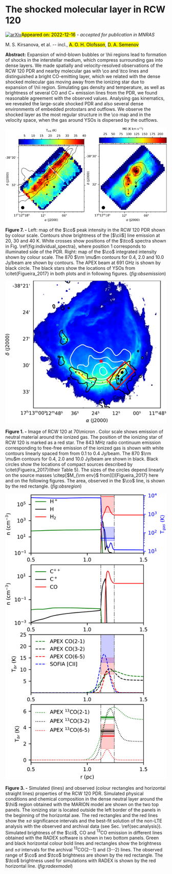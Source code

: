<div class="macros" style="visibility:hidden;">
$\newcommand{\ensuremath}{}$
$\newcommand{\xspace}{}$
$\newcommand{\object}[1]{\texttt{#1}}$
$\newcommand{\farcs}{{.}''}$
$\newcommand{\farcm}{{.}'}$
$\newcommand{\arcsec}{''}$
$\newcommand{\arcmin}{'}$
$\newcommand{\ion}[2]{#1#2}$
$\newcommand{\textsc}[1]{\textrm{#1}}$
$\newcommand{\hl}[1]{\textrm{#1}}$
$\newcommand{\hii}{H {\sc{ii}}}$
$\newcommand{\cii}{C {\sc{ii}}}$
$\newcommand{\kms}{ km s^{-1}}$
$\newcommand{\co}{CO(6--5)}$
$\newcommand{\tco}{^{13}CO(6--5)}$
$\newcommand{\tmb}{T_{\tm mb}}$
$\newcommand{\offsets}{(\Delta \alpha, \Delta \delta)}$
$\newcommand{\innersize}{0.9~pc}$
$\newcommand{\distance}{1.3~kpc}$
$\newcommand{\thebibliography}{\DeclareRobustCommand{\VAN}[3]{##3}\VANthebibliography}$</div>

<div class="macros" style="visibility:hidden;">
$\newcommand{\ensuremath}{}$
$\newcommand{\xspace}{}$
$\newcommand{\object}[1]{\texttt{#1}}$
$\newcommand{\farcs}{{.}''}$
$\newcommand{\farcm}{{.}'}$
$\newcommand{\arcsec}{''}$
$\newcommand{\arcmin}{'}$
$\newcommand{\ion}[2]{#1#2}$
$\newcommand{\textsc}[1]{\textrm{#1}}$
$\newcommand{\hl}[1]{\textrm{#1}}$
$\newcommand{\hii}{H {\sc{ii}}}$
$\newcommand{\cii}{C {\sc{ii}}}$
$\newcommand{\kms}{ km s^{-1}}$
$\newcommand{\co}{CO(6--5)}$
$\newcommand{\tco}{^{13}CO(6--5)}$
$\newcommand{\tmb}{T_{\tm mb}}$
$\newcommand{\offsets}{(\Delta \alpha, \Delta \delta)}$
$\newcommand{\innersize}{0.9~pc}$
$\newcommand{\distance}{1.3~kpc}$
$\newcommand{\thebibliography}{\DeclareRobustCommand{\VAN}[3]{##3}\VANthebibliography}$</div>



<div id="title">

# The shocked molecular layer in RCW 120

</div>
<div id="comments">

[![arXiv](https://img.shields.io/badge/arXiv-2212.08702-b31b1b.svg)](https://arxiv.org/abs/2212.08702)<mark>Appeared on: 2022-12-16</mark> - _accepted for publication in MNRAS_

</div>
<div id="authors">

M. S. Kirsanova, et al. -- incl., <mark><mark>A. O. H. Olofsson</mark></mark>, <mark><mark>D. A. Semenov</mark></mark>

</div>
<div id="abstract">

**Abstract:** Expansion of wind-blown bubbles or \hii regions lead to formation of shocks in the interstellar medium, which compress surrounding gas into dense layers. We made spatially and velocity-resolved observations of the RCW 120 PDR and nearby molecular gas with \co and \tco lines and distinguished a bright CO-emitting layer, which we related with the dense shocked molecular gas moving away from the ionizing star due to expansion of \hii region. Simulating gas density and temperature, as well as brightness of several CO and C+ emission lines from the PDR, we found reasonable agreement with the observed values. Analysing gas kinematics, we revealed the large-scale shocked PDR and also several dense environments of embedded protostars and outflows. We observe the shocked layer as the most regular structure in the \co map and in the velocity space, when the gas around YSOs is dispersed by the outflows.

</div>

<div id="div_fig1">

<img src="tmp_2212.08702/./fig2a.png" alt="Fig7.1" width="50%"/><img src="tmp_2212.08702/./fig2b.png" alt="Fig7.2" width="50%"/>

**Figure 7. -** Left: map of the $\co$  peak intensity in the RCW 120 PDR shown by colour scale. Contours show brightness of the [$\cii$] line emission at 20, 30 and 40 K. White crosses show positions of the $\tco$  spectra shown in Fig. \ref{fig:individual_spectra}, where position 1 corresponds to illuminated side of the PDR. Right: map of the $\co$  integrated intensity shown by colour scale. The 870 $\rm \mu$m contours for 0.4, 2.0 and 10.0 Jy/beam are shown by contours. The APEX beam at 691 GHz is shown by black circle. The black stars show the locations of YSOs from \citet{Figueira_2017} in both plots and in following figures. (*fig:obsemission*)

</div>
<div id="div_fig2">

<img src="tmp_2212.08702/./fig1.png" alt="Fig1" width="100%"/>

**Figure 1. -** Image of RCW 120 at 70\micron . Color scale shows emission of neutral material around the ionized gas. The position of the ionizing star of RCW 120 is marked as a red star. The 843 MHz radio continuum emission corresponding to free-free emission of the ionized gas is shown with white contours linearly spaced from from 0.1 to 0.4 Jy/beam. The 870 $\rm \mu$m contours for 0.4, 2.0 and 10.0 Jy/beam are shown in black. Black circles show the locations of compact sources described by \citet{Figueira_2017}(their Table 5). The sizes of the circles depend linearly on the source masses \citep[$M_{\rm env}$ from][]{Figueira_2017} here and on the following figures. The area, observed in the $\co$  line, is shown by the red rectangle. (*fig:obsregion*)

</div>
<div id="div_fig3">

<img src="tmp_2212.08702/./fig5.png" alt="Fig3" width="100%"/>

**Figure 3. -** Simulated (lines) and observed (colour rectangles and horizontal straight lines) properties of the RCW 120 PDR. Simulated physical conditions and chemical composition in the dense neutral layer around the $\hii$  region obtained with the MARION model are shown on the two top panels. The ionizing star is located outside the left border of the panels in the beginning of the horizontal axe. The red rectangles and the red lines show the $\pm \sigma$ significance intervals and the best-fit solution of the non-LTE analysis with the observed and archival data (see Sec. \ref{sec:analysis}). Simulated brightness of the $\cii$, CO and $^{13}$CO emission in different lines obtained with the RADEX software is shown in two bottom panels. Green and black horizontal colour bold lines and rectangles show the brightness and $\pm \sigma$ intervals for the archival $^{13}$CO(2--1) and (3--2) lines. The observed range of $\co$  and $\tco$  brightness are shown by the red rectangle. The $\tco$  brightness used for simulations with RADEX is shown by the red horizontal line. (*fig:radexmodel*)

</div>